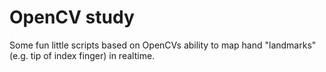 # OpenCV study 

Some fun little scripts based on OpenCVs ability to map hand "landmarks" (e.g. tip of index finger) in realtime. 
